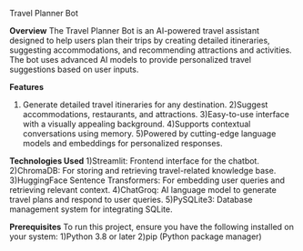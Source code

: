 Travel Planner Bot


**Overview**
The Travel Planner Bot is an AI-powered travel assistant designed to help users plan their trips by creating detailed itineraries, suggesting accommodations, and recommending attractions and activities. The bot uses advanced AI models to provide personalized travel suggestions based on user inputs.

**Features**
1) Generate detailed travel itineraries for any destination.
2)Suggest accommodations, restaurants, and attractions.
3)Easy-to-use interface with a visually appealing background.
4)Supports contextual conversations using memory.
5)Powered by cutting-edge language models and embeddings for personalized responses.

**Technologies Used**
1)Streamlit: Frontend interface for the chatbot.
2)ChromaDB: For storing and retrieving travel-related knowledge base.
3)HuggingFace Sentence Transformers: For embedding user queries and retrieving relevant context.
4)ChatGroq: AI language model to generate travel plans and respond to user queries.
5)PySQLite3: Database management system for integrating SQLite.

**Prerequisites**
To run this project, ensure you have the following installed on your system:
1)Python 3.8 or later
2)pip (Python package manager)
